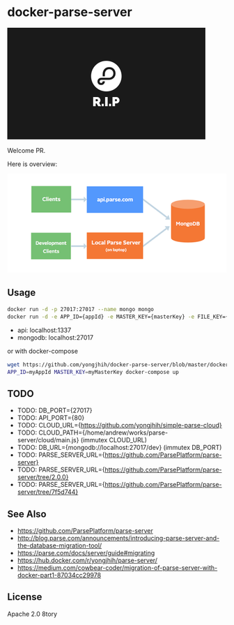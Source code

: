 # docker-parse-server

![](art/parse-rip-32dp.png)

Welcome PR.

Here is overview:

![](art/chart.png)

## Usage

```sh
docker run -d -p 27017:27017 --name mongo mongo
docker run -d -e APP_ID={appId} -e MASTER_KEY={masterKey} -e FILE_KEY={fileKey} -p 1337:1337 --link mongo yongjhih/parse-server
```

* api: localhost:1337
* mongodb: localhost:27017

or with docker-compose

```sh
wget https://github.com/yongjhih/docker-parse-server/blob/master/docker-compose.yml
APP_ID=myAppId MASTER_KEY=myMasterKey docker-compose up
```

## TODO

* TODO: DB_PORT={27017}
* TODO: API_PORT={80}
* TODO: CLOUD_URL={https://github.com/yongjhih/simple-parse-cloud}
* TODO: CLOUD_PATH={/home/andrew/works/parse-server/cloud/main.js} (immutex CLOUD_URL)
* TODO: DB_URL={mongodb://localhost:27017/dev} (immutex DB_PORT)
* TODO: PARSE_SERVER_URL={https://github.com/ParsePlatform/parse-server}
* TODO: PARSE_SERVER_URL={https://github.com/ParsePlatform/parse-server/tree/2.0.0}
* TODO: PARSE_SERVER_URL={https://github.com/ParsePlatform/parse-server/tree/7f5d744}

## See Also

* https://github.com/ParsePlatform/parse-server
* http://blog.parse.com/announcements/introducing-parse-server-and-the-database-migration-tool/
* https://parse.com/docs/server/guide#migrating
* https://hub.docker.com/r/yongjhih/parse-server/
* https://medium.com/cowbear-coder/migration-of-parse-server-with-docker-part1-87034cc29978

## License

Apache 2.0 8tory
